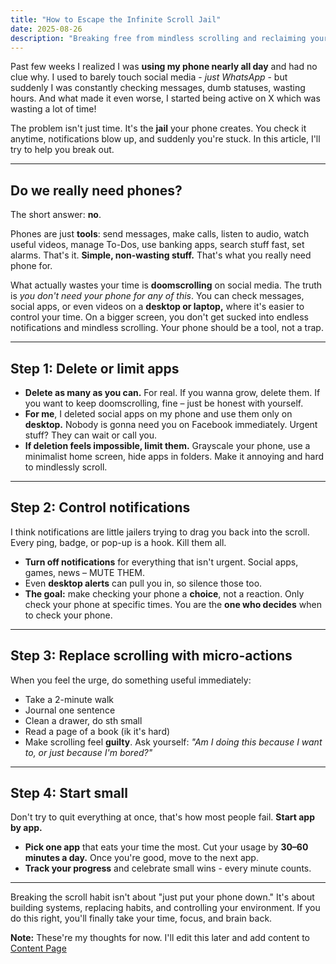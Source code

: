 ```yaml
---
title: "How to Escape the Infinite Scroll Jail"
date: 2025-08-26
description: "Breaking free from mindless scrolling and reclaiming your time and focus"
---
```


Past few weeks I realized I was **using my phone nearly all day** and had no clue why. I used to barely touch social media - _just WhatsApp_ - but suddenly I was constantly checking messages, dumb statuses, wasting hours. And what made it even worse, I started being active on X which was wasting a lot of time!

The problem isn't just time. It's the **jail** your phone creates. You check it anytime, notifications blow up, and suddenly you're stuck. In this article, I'll try to help you break out.

---

## Do we really need phones?

The short answer: **no**.

Phones are just **tools**: send messages, make calls, listen to audio, watch useful videos, manage To-Dos, use banking apps, search stuff fast, set alarms. That's it. **Simple, non-wasting stuff.** That's what you really need phone for.

What actually wastes your time is **doomscrolling** on social media. The truth is _you don't need your phone for any of this_. You can check messages, social apps, or even videos on a **desktop or laptop,** where it's easier to control your time. On a bigger screen, you don't get sucked into endless notifications and mindless scrolling. Your phone should be a tool, not a trap.

---

## Step 1: Delete or limit apps

- **Delete as many as you can.** For real. If you wanna grow, delete them. If you want to keep doomscrolling, fine – just be honest with yourself.
- **For me**, I deleted social apps on my phone and use them only on **desktop.** Nobody is gonna need you on Facebook immediately. Urgent stuff? They can wait or call you.
- **If deletion feels impossible, limit them.** Grayscale your phone, use a minimalist home screen, hide apps in folders. Make it annoying and hard to mindlessly scroll.

---

## Step 2: Control notifications

I think notifications are little jailers trying to drag you back into the scroll. Every ping, badge, or pop-up is a hook. Kill them all.

- **Turn off notifications** for everything that isn't urgent. Social apps, games, news – MUTE THEM.
- Even **desktop alerts** can pull you in, so silence those too.
- **The goal:** make checking your phone a **choice**, not a reaction. Only check your phone at specific times. You are the **one who decides** when to check your phone.

---

## Step 3: Replace scrolling with micro-actions

When you feel the urge, do something useful immediately:

- Take a 2-minute walk
- Journal one sentence
- Clean a drawer, do sth small
- Read a page of a book (ik it's hard)
- Make scrolling feel **guilty**. Ask yourself: _"Am I doing this because I want to, or just because I'm bored?"_

---

## Step 4: Start small

Don't try to quit everything at once, that's how most people fail. **Start app by app.**

- **Pick one app** that eats your time the most. Cut your usage by **30–60 minutes a day.** Once you're good, move to the next app.
- **Track your progress** and celebrate small wins - every minute counts.

---

Breaking the scroll habit isn't about "just put your phone down." It's about building systems, replacing habits, and controlling your environment. If you do this right, you'll finally take your time, focus, and brain back.

**Note:** These're my thoughts for now. I'll edit this later and add content to [Content Page](https://www.sharq.tech/content)
